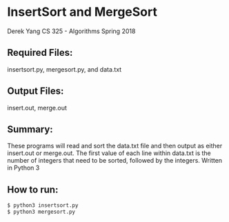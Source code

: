 # InsertSort and MergeSort
Derek Yang
CS 325 - Algorithms
Spring 2018

## Required Files:
insertsort.py, mergesort.py, and data.txt

## Output Files:
insert.out, merge.out

## Summary:
These programs will read and sort the data.txt file and then output as either insert.out or merge.out.  The first value of each line within data.txt is the number of integers that need to be sorted, followed by the integers.
Written in Python 3

## How to run:
``` bash
$ python3 insertsort.py
$ python3 mergesort.py
```
